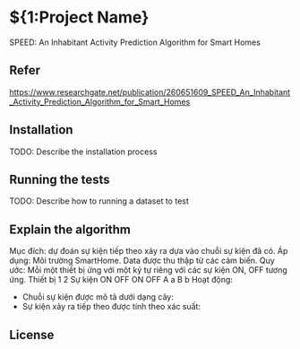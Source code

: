 # ${1:Project Name}
SPEED: An Inhabitant Activity Prediction Algorithm for Smart Homes


## Refer
https://www.researchgate.net/publication/260651609_SPEED_An_Inhabitant_Activity_Prediction_Algorithm_for_Smart_Homes

## Installation
TODO: Describe the installation process

## Running the tests
TODO: Describe how to running a dataset to test

## Explain the algorithm
Mục đích: dự đoán sự kiện tiếp theo xảy ra dựa vào chuỗi sự kiện đã có.
Áp dụng: Môi trường SmartHome. Data được thu thập từ các cảm  biến.
Quy ước: Mỗi một thiết bị ứng với một ký tự riêng với các sự kiện ON, OFF tương ứng.
Thiết bị   1       2
Sự kiện    ON OFF  ON OFF
           A  a    B  b
Hoạt động:
- Chuỗi sự kiện được mô tả dưới dạng cây:
- Sự kiện xảy ra tiếp theo được tính theo xác suất:
## License